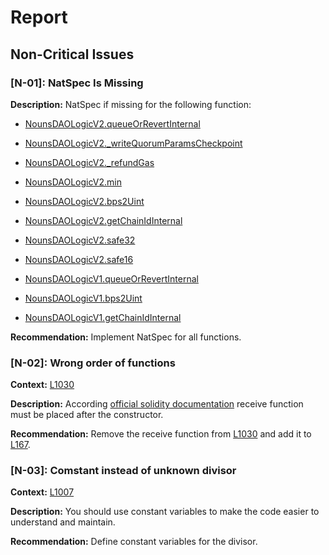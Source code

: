 # Report 
## Non-Critical Issues ##

### [N-01]: NatSpec Is Missing ###

**Description:**
NatSpec if missing for the following function:

+ [NounsDAOLogicV2.queueOrRevertInternal](https://github.com/code-423n4/2022-08-nounsdao/blob/main/contracts/governance/NounsDAOLogicV2.sol#L305)

+ [NounsDAOLogicV2._writeQuorumParamsCheckpoint](https://github.com/code-423n4/2022-08-nounsdao/blob/main/contracts/governance/NounsDAOLogicV2.sol#L964)

+ [NounsDAOLogicV2._refundGas](https://github.com/code-423n4/2022-08-nounsdao/blob/main/contracts/governance/NounsDAOLogicV2.sol#974)

+ [NounsDAOLogicV2.min](https://github.com/code-423n4/2022-08-nounsdao/blob/main/contracts/governance/NounsDAOLogicV2.sol#L988)

+ [NounsDAOLogicV2.bps2Uint](https://github.com/code-423n4/2022-08-nounsdao/blob/main/contracts/governance/NounsDAOLogicV2.sol#L1006)

+ [NounsDAOLogicV2.getChainIdInternal](https://github.com/code-423n4/2022-08-nounsdao/blob/main/contracts/governance/NounsDAOLogicV2.sol#L1010)

+ [NounsDAOLogicV2.safe32](https://github.com/code-423n4/2022-08-nounsdao/blob/main/contracts/governance/NounsDAOLogicV2.sol#L1018)

+ [NounsDAOLogicV2.safe16](https://github.com/code-423n4/2022-08-nounsdao/blob/main/contracts/governance/NounsDAOLogicV2.sol#L1023)

+ [NounsDAOLogicV1.queueOrRevertInternal](https://github.com/code-423n4/2022-08-nounsdao/blob/main/contracts/governance/NounsDAOLogicV1.sol#L294)

+ [NounsDAOLogicV1.bps2Uint](https://github.com/code-423n4/2022-08-nounsdao/blob/main/contracts/governance/NounsDAOLogicV1.sol#L672)

+ [NounsDAOLogicV1.getChainIdInternal](https://github.com/code-423n4/2022-08-nounsdao/blob/main/contracts/governance/NounsDAOLogicV1.sol#L676)

**Recommendation:**
Implement NatSpec for all functions.


### [N-02]: Wrong order of functions ###
**Context:** 
[L1030](https://github.com/code-423n4/2022-08-nounsdao/blob/main/contracts/governance/NounsDAOLogicV2.sol#L1030)

**Description:**
According [official solidity documentation](https://docs.soliditylang.org/en/v0.8.6/style-guide.html#order-of-functions) receive function must be placed after the constructor.

**Recommendation:**
Remove the receive function from [L1030](https://github.com/code-423n4/2022-08-nounsdao/blob/main/contracts/governance/NounsDAOLogicV2.sol#L1030) and add it to [L167](https://github.com/code-423n4/2022-08-nounsdao/blob/main/contracts/governance/NounsDAOLogicV2.sol#L167).


### [N-03]: Comstant instead of unknown divisor ###
**Context:** 
[L1007](https://github.com/code-423n4/2022-08-nounsdao/blob/45411325ec14c6d747b999a40367d3c5109b5a89/contracts/governance/NounsDAOLogicV2.sol#L1007)

**Description:**
You should use constant variables to make the code easier to understand and maintain.

**Recommendation:**
Define constant variables for the divisor.
